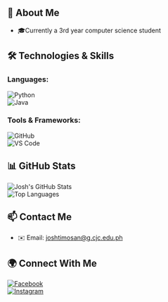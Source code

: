 ## 🚀 About Me  
- 🎓Currently a 3rd year computer science student  

## 🛠️ Technologies & Skills  
### **Languages:**  
![Python](https://img.shields.io/badge/Python-3776AB?style=for-the-badge&logo=python&logoColor=white)  
![Java](https://img.shields.io/badge/Java-ED8B00?style=for-the-badge&logo=java&logoColor=white)  

### **Tools & Frameworks:**  
![GitHub](https://img.shields.io/badge/GitHub-100000?style=for-the-badge&logo=github&logoColor=white)  
![VS Code](https://img.shields.io/badge/VSCode-007ACC?style=for-the-badge&logo=visual-studio-code&logoColor=white)  

## 📊 GitHub Stats  
![Josh's GitHub Stats](https://github-readme-stats.vercel.app/api?username=joshtimosan&show_icons=true&theme=tokyonight)  
![Top Languages](https://github-readme-stats.vercel.app/api/top-langs/?username=joshtimosan&layout=compact&theme=tokyonight)  

## 📫 Contact Me  
- ✉️ Email: joshtimosan@g.cjc.edu.ph  

## 🌍 Connect With Me  
[![Facebook](https://img.shields.io/badge/Facebook-1877F2?style=for-the-badge&logo=facebook&logoColor=white)](https://www.facebook.com/joshandre.timosan)  
[![Instagram](https://img.shields.io/badge/Instagram-E4405F?style=for-the-badge&logo=instagram&logoColor=white)](https://www.instagram.com/josh_timosan/)  
